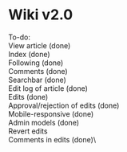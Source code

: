 # Wiki v2.0 #

To-do:\
View article (done)\
Index (done)\
Following (done)\
Comments (done)\
Searchbar (done)\
Edit log of article (done)\
Edits (done)\
Approval/rejection of edits (done)\
Mobile-responsive (done)\
Admin models (done)\
Revert edits\
Comments in edits (done)\